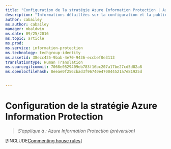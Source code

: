 ```yaml
---
title: "Configuration de la stratégie Azure Information Protection | Azure Information Protection"
description: "Informations détaillées sur la configuration et la publication de la stratégie Azure Information Protection."
author: cabailey
ms.author: cabailey
manager: mbaldwin
ms.date: 09/25/2016
ms.topic: article
ms.prod: 
ms.service: information-protection
ms.technology: techgroup-identity
ms.assetid: 38ecc425-9bab-4e70-9436-eccbef0e3113
translationtype: Human Translation
ms.sourcegitcommit: 7068e0529409eb783f16bc207a17be27cd5d82a8
ms.openlocfilehash: 8eeae0f256cbad3f96740e470044521a7e81925d


---
```


# <a name="configuring-the-azure-information-protection-policy"></a>Configuration de la stratégie Azure Information Protection 

>*S’applique à : Azure Information Protection (préversion)*

[!INCLUDE[Commenting house rules](../includes/houserules.md)]



<!--HONumber=Jan17_HO4-->


